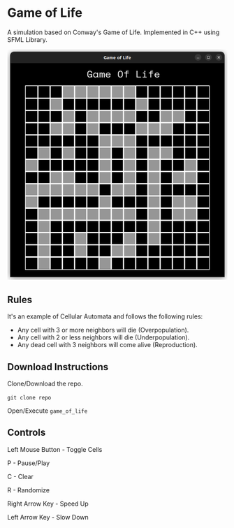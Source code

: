 # Game of Life

A simulation based on Conway's Game of Life.
Implemented in C++ using SFML Library.

![img](Demo.png)

## Rules

It's an example of Cellular Automata and follows the following rules:

- Any cell with 3 or more neighbors will die (Overpopulation).
- Any cell with 2 or less neighbors will die (Underpopulation).
- Any dead cell with 3 neighbors will come alive (Reproduction).

## Download Instructions

Clone/Download the repo.

`git clone repo`

Open/Execute `game_of_life`

## Controls

Left Mouse Button - Toggle Cells

P - Pause/Play

C - Clear

R - Randomize

Right Arrow Key - Speed Up

Left Arrow Key - Slow Down
